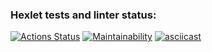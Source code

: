 ### Hexlet tests and linter status:
[![Actions Status](https://github.com/YadaDelta/frontend-project-44/workflows/hexlet-check/badge.svg)](https://github.com/YadaDelta/frontend-project-44/actions)
[![Maintainability](https://api.codeclimate.com/v1/badges/491faa8692ec1ce012f8/maintainability)](https://codeclimate.com/github/YadaDelta/frontend-project-44/maintainability)
[![asciicast](https://asciinema.org/a/FYd1ZHDqMG7nYRv0UlI4zsgPU.svg)](https://asciinema.org/a/FYd1ZHDqMG7nYRv0UlI4zsgPU)
